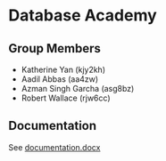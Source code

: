 # Database Academy

## Group Members
* Katherine Yan (kjy2kh)
* Aadil Abbas (aa4zw)
* Azman Singh Garcha (asg8bz)
* Robert Wallace (rjw6cc)

## Documentation
See [documentation.docx](documentation.docx)
